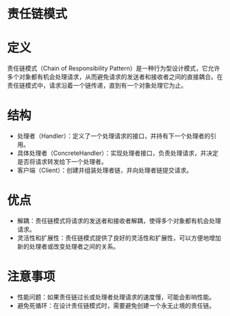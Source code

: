 # 责任链模式

# 定义


责任链模式（Chain of Responsibility Pattern）是一种行为型设计模式，它允许多个对象都有机会处理请求，从而避免请求的发送者和接收者之间的直接耦合。在责任链模式中，请求沿着一个链传递，直到有一个对象处理它为止。

# 结构

* 处理者（Handler）：定义了一个处理请求的接口，并持有下一个处理者的引用。
* 具体处理者（ConcreteHandler）：实现处理者接口，负责处理请求，并决定是否将请求转发给下一个处理者。
* 客户端（Client）：创建并组装处理者链，并向处理者链提交请求。

# 优点

* 解耦：责任链模式将请求的发送者和接收者解耦，使得多个对象都有机会处理请求。
* 灵活性和扩展性：责任链模式提供了良好的灵活性和扩展性，可以方便地增加新的处理者或改变处理者之间的关系。

# 注意事项

* 性能问题：如果责任链过长或处理者处理请求的速度慢，可能会影响性能。
* 避免死循环：在设计责任链模式时，需要避免创建一个永无止境的责任链。